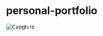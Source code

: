# personal-portfolio
![Capgture](https://github.com/Dantechdevs/personal-portfolio/assets/56880881/ba95f171-e1ea-453b-a3ca-22752e99e471)
